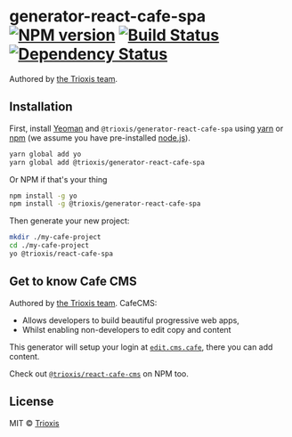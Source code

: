 # generator-react-cafe-spa [![NPM version][npm-image]][npm-url] [![Build Status][travis-image]][travis-url] [![Dependency Status][daviddm-image]][daviddm-url]
> 

Authored by [the Trioxis team](http://trioxis.com).

## Installation

First, install [Yeoman](http://yeoman.io) and `@trioxis/generator-react-cafe-spa` using [yarn](https://yarnpkg.com/) or [npm](https://www.npmjs.com/) (we assume you have pre-installed [node.js](https://nodejs.org/)).

```bash
yarn global add yo
yarn global add @trioxis/generator-react-cafe-spa
```

Or NPM if that's your thing

```bash
npm install -g yo
npm install -g @trioxis/generator-react-cafe-spa
```

Then generate your new project:

```bash
mkdir ./my-cafe-project
cd ./my-cafe-project
yo @trioxis/react-cafe-spa
```

## Get to know Cafe CMS

Authored by [the Trioxis team](http://trioxis.com). CafeCMS:

- Allows developers to build beautiful progressive web apps,
- Whilst enabling non-developers to edit copy and content

This generator will setup your login at [`edit.cms.cafe`](https://edit.cms.cafe/), there you can add content.

Check out [`@trioxis/react-cafe-cms`](https://www.npmjs.com/package/@trioxis/react-cafe-cms) on NPM too.

## License

MIT © [Trioxis](http://trioxis.com)


[npm-image]:https://badge.fury.io/js/%40trioxis%2Fgenerator-react-cafe-spa.svg
[npm-url]: https://npmjs.org/package/@trioxis/generator-react-cafe-spa
[travis-image]: https://travis-ci.org/Trioxis/generator-react-cafe-spa.svg?branch=master
[travis-url]: https://travis-ci.org/Trioxis/generator-react-cafe-spa
[daviddm-image]: https://david-dm.org/Trioxis/generator-react-cafe-spa.svg?theme=shields.io
[daviddm-url]: https://david-dm.org/Trioxis/generator-react-cafe-spa
